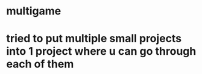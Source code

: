 # multigame
# tried to put multiple small projects into 1 project where u can go through each of them

